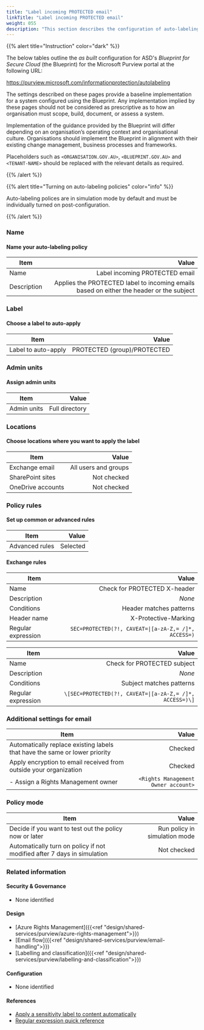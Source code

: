 ```yaml
---
title: "Label incoming PROTECTED email"
linkTitle: "Label incoming PROTECTED email"
weight: 055
description: "This section describes the configuration of auto-labeling policies within Microsoft Purview associated with systems built according to guidance in ASD's Blueprint for Secure Cloud."
---
```


{{% alert title="Instruction" color="dark" %}}

The below tables outline the *as built* configuration for ASD's *Blueprint for Secure Cloud* (the Blueprint) for the Microsoft Purview portal at the following URL:

<https://purview.microsoft.com/informationprotection/autolabeling>

The settings described on these pages provide a baseline implementation for a system configured using the Blueprint. Any implementation implied by these pages should not be considered as prescriptive as to how an organisation must scope, build, document, or assess a system.

Implementation of the guidance provided by the Blueprint will differ depending on an organisation’s operating context and organisational culture. Organisations should implement the Blueprint in alignment with their existing change management, business processes and frameworks.

Placeholders such as `<ORGANISATION.GOV.AU>`, `<BLUEPRINT.GOV.AU>` and `<TENANT-NAME>` should be replaced with the relevant details as required.

{{% /alert %}}

[//]: # (                                         * * * * * Note * * * * *                                                           )
[//]: # (                                                                                                                            )
[//]: # ( Regular expressions in tables include extra escape characters for formatting, do not copy and paste them from raw markdown )
[//]: # (                                                                                                                            )
[//]: # (                                         * * * * * Note * * * * *                                                           )

{{% alert title="Turning on auto-labeling policies" color="info" %}}

Auto-labeling polices are in simulation mode by default and must be individually turned on post-configuration.

{{% /alert %}}

### Name

#### Name your auto-labeling policy

| Item        |                                                                                    Value |
| ----------- | ---------------------------------------------------------------------------------------: |
| Name        |                                                           Label incoming PROTECTED email |
| Description | Applies the PROTECTED label to incoming emails based on either the header or the subject |

### Label

#### Choose a label to auto-apply

| Item                |                       Value |
| ------------------- | --------------------------: |
| Label to auto-apply | PROTECTED (group)/PROTECTED |

### Admin units

#### Assign admin units

| Item        |          Value |
| ----------- | -------------: |
| Admin units | Full directory |

### Locations

#### Choose locations where you want to apply the label

| Item              |                Value |
| ----------------- | -------------------: |
| Exchange email    | All users and groups |
| SharePoint sites  |          Not checked |
| OneDrive accounts |          Not checked |

### Policy rules

#### Set up common or advanced rules

| Item           |    Value |
| -------------- | -------: |
| Advanced rules | Selected |

#### Exchange rules

| Item               |                                                Value |
| ------------------ | ---------------------------------------------------: |
| Name               |                         Check for PROTECTED X-header |
| Description        |                                               *None* |
| Conditions         |                              Header matches patterns |
| Header name        |                                 X-Protective-Marking |
| Regular expression | `SEC=PROTECTED(?!, CAVEAT=\|[a-zA-Z,= /]*, ACCESS=)` |

| Item               |                                                    Value |
| ------------------ | -------------------------------------------------------: |
| Name               |                              Check for PROTECTED subject |
| Description        |                                                   *None* |
| Conditions         |                                 Subject matches patterns |
| Regular expression | `\[SEC=PROTECTED(?!, CAVEAT=\|[a-zA-Z,= /]*, ACCESS=)\]` |

### Additional settings for email

| Item                                                                       |                               Value |
| -------------------------------------------------------------------------- | ----------------------------------: |
| Automatically replace existing labels that have the same or lower priority |                             Checked |
| Apply encryption to email received from outside your organization          |                             Checked |
| - Assign a Rights Management owner                                         | `<Rights Management Owner account>` |

### Policy mode

| Item                                                                    |                         Value |
| ----------------------------------------------------------------------- | ----------------------------: |
| Decide if you want to test out the policy now or later                  | Run policy in simulation mode |
| Automatically turn on policy if not modified after 7 days in simulation |                   Not checked |

### Related information

#### Security & Governance

- None identified
  
#### Design

- [Azure Rights Management]({{<ref "design/shared-services/purview/azure-rights-management">}})
- [Email flow]({{<ref "design/shared-services/purview/email-handling">}})
- [Labelling and classification]({{<ref "design/shared-services/purview/labelling-and-classification">}})
  
#### Configuration

- None identified

#### References

- [Apply a sensitivity label to content automatically](https://learn.microsoft.com/en-au/purview/apply-sensitivity-label-automatically)
- [Regular expression quick reference](https://learn.microsoft.com/en-au/dotnet/standard/base-types/regular-expression-language-quick-reference)
